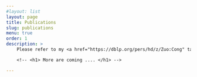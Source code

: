 ```yaml
---
#layout: list
layout: page
title: Publications
slug: publications
menu: true
order: 1
description: >
    Please refer to my <a href="https://dblp.org/pers/hd/z/Zuo:Cong" target="_blank">dblp</a> and <a href="https://scholar.google.com.au/citations?hl=en&user=Dy1pO1IAAAAJ" target="_blank">google scholar</a>.

    <!-- <h1> More are coming .... </h1> -->

---
```

